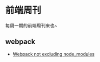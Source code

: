 # 前端周刊
每周一期的前端周刊来也~

## webpack

* [Webpack not excluding node_modules](https://stackoverflow.com/questions/33001237/webpack-not-excluding-node-modules)